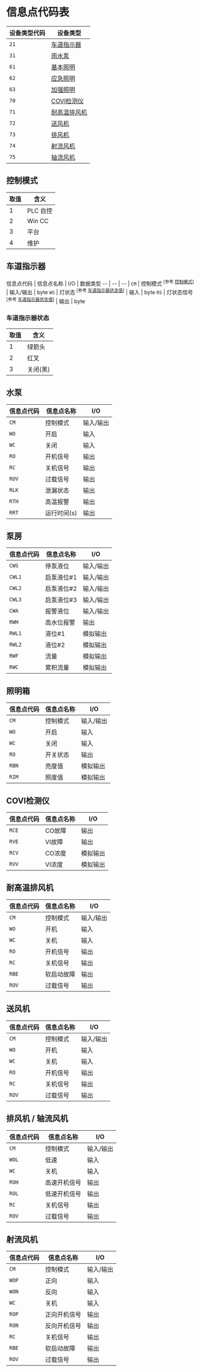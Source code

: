 # 信息点代码表

设备类型代码 | 设备类型
-- | --
`21` | [车道指示器](#车道指示器)
`31` | [雨水泵](#雨水泵)
`61` | [基本照明](#照明箱)
`62` | [应急照明](#照明箱)
`63` | [加强照明](#照明箱)
`70` | [COVI检测仪](#COVI检测仪)
`71` | [耐高温排风机](#耐高温排风机)
`72` | [送风机](#送风机)
`73` | [排风机](#排风机--轴流风机)
`74` | [射流风机](#射流风机)
`75` | [轴流风机](#排风机--轴流风机)

## 控制模式
取值 | 含义
-- | --
1 | PLC 自控
2 | Win CC
3 | 平台
4 | 维护

## 车道指示器
信息点代码 | 信息点名称 | I/O | 数据类型
-- | -- | -- | 
`CM` | 控制模式<sup> \[参考 [控制模式](#控制模式)\]</sup> | 输入/输出 | byte
`WS` | 灯状态<sup> \[参考 [车道指示器状态值](#车道指示器状态值)\]</sup> | 输入 | byte
`RS` | 灯状态信号<sup> \[参考 [车道指示器状态值](#车道指示器状态值)\]</sup> | 输出 | byte

### 车道指示器状态
取值 | 含义
-- | --
1 | 绿箭头
2 | 红叉
3 | 关闭(黑)

## 水泵
信息点代码 | 信息点名称 | I/O
-- | -- | --
`CM` | 控制模式 | 输入/输出
`WO` | 开启 | 输入
`WC` | 关闭 | 输入
`RO` | 开机信号 | 输出
`RC` | 关机信号 | 输出
`ROV` | 过载信号 | 输出
`RLK` | 泄漏状态 | 输出
`RTH` | 高温报警 | 输出
`RRT` | 运行时间(s) | 输出

## 泵房
信息点代码 | 信息点名称 | I/O
-- | -- | --
`CWS` | 停泵液位 | 输入/输出
`CWL1` | 启泵液位#1 | 输入/输出
`CWL2` | 启泵液位#2 | 输入/输出
`CWL3` | 启泵液位#3 | 输入/输出
`CWA` | 报警液位 | 输入/输出
`RWH` | 高水位报警 | 输出
`RWL1` | 液位#1 | 模拟输出
`RWL2` | 液位#2 | 模拟输出
`RWF` | 流量 | 模拟输出
`RWC` | 累积流量 | 模拟输出

## 照明箱
信息点代码 | 信息点名称 | I/O
-- | -- | --
`CM` | 控制模式 | 输入/输出
`WO` | 开启 | 输入
`WC` | 关闭 | 输入
`RO` | 开关状态 | 输出
`RBN` | 亮度值 | 模拟输出
`RIM` | 照度值 | 模拟输出

## COVI检测仪
信息点代码 | 信息点名称 | I/O
-- | -- | --
`RCE` | CO故障 | 输出
`RVE` | VI故障 | 输出
`RCV` | CO浓度 | 模拟输出
`RVV` | VI浓度 | 模拟输出

## 耐高温排风机
信息点代码 | 信息点名称 | I/O
-- | -- | --
`CM` | 控制模式 | 输入/输出
`WO` | 开机 | 输入
`WC` | 关机 | 输入
`RO` | 开机信号 | 输出
`RC` | 关机信号 | 输出
`RBE` | 软启动故障 | 输出
`ROV` | 过载信号 | 输出

## 送风机
信息点代码 | 信息点名称 | I/O
-- | -- | --
`CM` | 控制模式 | 输入/输出
`WO` | 开机 | 输入
`WC` | 关机 | 输入
`RO` | 开机信号 | 输出
`RC` | 关机信号 | 输出
`ROV` | 过载信号 | 输出

## 排风机 / 轴流风机
信息点代码 | 信息点名称 | I/O
-- | -- | --
`CM` | 控制模式 | 输入/输出
`WOL` | 低速 | 输入
`WC` | 关机 | 输入
`ROH` | 高速开机信号 | 输出
`ROL` | 低速开机信号 | 输出
`RC` | 关机信号 | 输出
`ROV` | 过载信号 | 输出

## 射流风机
信息点代码 | 信息点名称 | I/O
-- | -- | --
`CM` | 控制模式 | 输入/输出
`WOP` | 正向 | 输入
`WON` | 反向 | 输入
`WC` | 关机 | 输入
`ROP` | 正向开机信号 | 输出
`RON` | 反向开机信号 | 输出
`RC` | 关机信号 | 输出
`RBE` | 软启动故障 | 输出
`ROV` | 过载信号 | 输出
